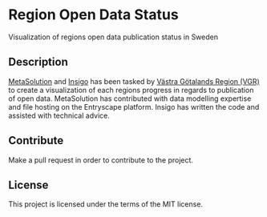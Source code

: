 # Region Open Data Status

Visualization of regions open data publication status in Sweden

## Description

[MetaSolution](https://entryscape.com/en/) and [Insigo](https://insigo.se/en/) has been tasked by [Västra Götalands Region (VGR)](https://www.vgregion.se/ov/dataverkstad/) to create a visualization of each regions progress in regards to publication of open data. MetaSolution has contributed with data modelling expertise and file hosting on the Entryscape platform. Insigo has written the code and assisted with technical advice.

## Contribute

Make a pull request in order to contribute to the project.

## License

This project is licensed under the terms of the MIT license.
